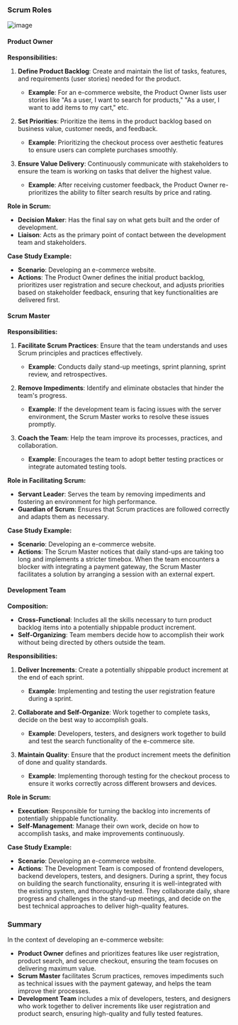 ### Scrum Roles 
![image](https://github.com/kmitsolution/SDLC/assets/84008107/942e41e1-ce87-4c4e-bb2a-fed946b82c69)

#### Product Owner
**Responsibilities:**
1. **Define Product Backlog**: Create and maintain the list of tasks, features, and requirements (user stories) needed for the product.
   - **Example**: For an e-commerce website, the Product Owner lists user stories like "As a user, I want to search for products," "As a user, I want to add items to my cart," etc.

2. **Set Priorities**: Prioritize the items in the product backlog based on business value, customer needs, and feedback.
   - **Example**: Prioritizing the checkout process over aesthetic features to ensure users can complete purchases smoothly.

3. **Ensure Value Delivery**: Continuously communicate with stakeholders to ensure the team is working on tasks that deliver the highest value.
   - **Example**: After receiving customer feedback, the Product Owner re-prioritizes the ability to filter search results by price and rating.

**Role in Scrum:**
- **Decision Maker**: Has the final say on what gets built and the order of development.
- **Liaison**: Acts as the primary point of contact between the development team and stakeholders.

**Case Study Example:**
- **Scenario**: Developing an e-commerce website.
- **Actions**: The Product Owner defines the initial product backlog, prioritizes user registration and secure checkout, and adjusts priorities based on stakeholder feedback, ensuring that key functionalities are delivered first.

#### Scrum Master
**Responsibilities:**
1. **Facilitate Scrum Practices**: Ensure that the team understands and uses Scrum principles and practices effectively.
   - **Example**: Conducts daily stand-up meetings, sprint planning, sprint review, and retrospectives.

2. **Remove Impediments**: Identify and eliminate obstacles that hinder the team's progress.
   - **Example**: If the development team is facing issues with the server environment, the Scrum Master works to resolve these issues promptly.

3. **Coach the Team**: Help the team improve its processes, practices, and collaboration.
   - **Example**: Encourages the team to adopt better testing practices or integrate automated testing tools.

**Role in Facilitating Scrum:**
- **Servant Leader**: Serves the team by removing impediments and fostering an environment for high performance.
- **Guardian of Scrum**: Ensures that Scrum practices are followed correctly and adapts them as necessary.

**Case Study Example:**
- **Scenario**: Developing an e-commerce website.
- **Actions**: The Scrum Master notices that daily stand-ups are taking too long and implements a stricter timebox. When the team encounters a blocker with integrating a payment gateway, the Scrum Master facilitates a solution by arranging a session with an external expert.

#### Development Team
**Composition:**
- **Cross-Functional**: Includes all the skills necessary to turn product backlog items into a potentially shippable product increment.
- **Self-Organizing**: Team members decide how to accomplish their work without being directed by others outside the team.

**Responsibilities:**
1. **Deliver Increments**: Create a potentially shippable product increment at the end of each sprint.
   - **Example**: Implementing and testing the user registration feature during a sprint.

2. **Collaborate and Self-Organize**: Work together to complete tasks, decide on the best way to accomplish goals.
   - **Example**: Developers, testers, and designers work together to build and test the search functionality of the e-commerce site.

3. **Maintain Quality**: Ensure that the product increment meets the definition of done and quality standards.
   - **Example**: Implementing thorough testing for the checkout process to ensure it works correctly across different browsers and devices.

**Role in Scrum:**
- **Execution**: Responsible for turning the backlog into increments of potentially shippable functionality.
- **Self-Management**: Manage their own work, decide on how to accomplish tasks, and make improvements continuously.

**Case Study Example:**
- **Scenario**: Developing an e-commerce website.
- **Actions**: The Development Team is composed of frontend developers, backend developers, testers, and designers. During a sprint, they focus on building the search functionality, ensuring it is well-integrated with the existing system, and thoroughly tested. They collaborate daily, share progress and challenges in the stand-up meetings, and decide on the best technical approaches to deliver high-quality features.

### Summary
In the context of developing an e-commerce website:

- **Product Owner** defines and prioritizes features like user registration, product search, and secure checkout, ensuring the team focuses on delivering maximum value.
- **Scrum Master** facilitates Scrum practices, removes impediments such as technical issues with the payment gateway, and helps the team improve their processes.
- **Development Team** includes a mix of developers, testers, and designers who work together to deliver increments like user registration and product search, ensuring high-quality and fully tested features.
